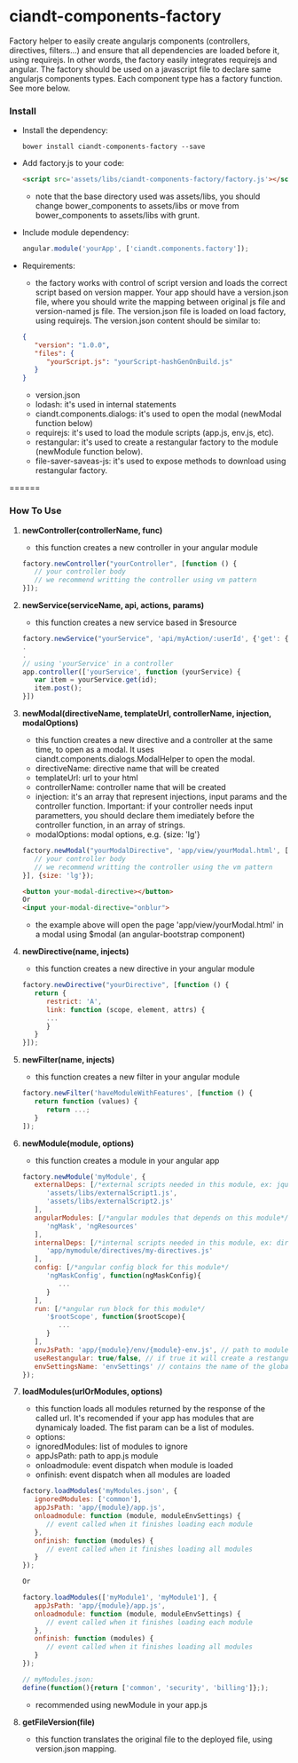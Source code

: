 # ciandt-components-factory
Factory helper to easily create angularjs components (controllers, directives, filters...) and ensure that all dependencies are loaded before it, using requirejs. In other words, the factory easily integrates requirejs and angular. The factory should be used on a javascript file to declare same angularjs components types. Each component type has a factory function. See more below.

### Install

* Install the dependency:

   ```shell
   bower install ciandt-components-factory --save
   ```
* Add factory.js to your code:

   ```html
   <script src='assets/libs/ciandt-components-factory/factory.js'></script>
   ```
   - note that the base directory used was assets/libs, you should change bower_components to assets/libs or move from bower_components to assets/libs with grunt.
* Include module dependency:

   ```javascript
   angular.module('yourApp', ['ciandt.components.factory']);
   ```

* Requirements:

   * the factory works with control of script version and loads the correct script based on version mapper. Your app should have a version.json file, where you should write the mapping between original js file and version-named js file. The version.json file is loaded on load factory, using requirejs. The version.json content should be similar to:
   ```json
   {
      "version": "1.0.0",
      "files": {
         "yourScript.js": "yourScript-hashGenOnBuild.js"
      }
   }
   ```

   - version.json
   - lodash: it's used in internal statements
   - ciandt.components.dialogs: it's used to open the modal (newModal function below)
   - requirejs: it's used to load the module scripts (app.js, env.js, etc).
   - restangular: it's used to create a restangular factory to the module (newModule function below).
   - file-saver-saveas-js: it's used to expose methods to download using restangular factory.

======

### How To Use

1. **newController(controllerName, func)**
   - this function creates a new controller in your angular module
   ```javascript
   factory.newController("yourController", [function () {
      // your controller body
	  // we recommend writting the controller using vm pattern
   }]);
   ```

2. **newService(serviceName, api, actions, params)**
   - this function creates a new service based in $resource
   ```javascript
   factory.newService("yourService", 'api/myAction/:userId', {'get': {method: 'GET'}}, {itemId:'@id'});
   .
   .
   // using 'yourService' in a controller
   app.controller(['yourService', function (yourService) {
      var item = yourService.get(id);
	  item.post();
   }])
   ```

3. **newModal(directiveName, templateUrl, controllerName, injection, modalOptions)**
   * this function creates a new directive and a controller at the same time, to open as a modal. It uses ciandt.components.dialogs.ModalHelper to open the modal.
   - directiveName: directive name that will be created
   - templateUrl: url to your html
   - controllerName: controller name that will be created
   - injection: it's an array that represent injections, input params and the controller function. Important: if your controller needs input parametters, you should declare them imediately before the controller function, in an array of strings.
   - modalOptions: modal options, e.g. {size: 'lg'}
   ```javascript
   factory.newModal("yourModalDirective", 'app/view/yourModal.html', ['myService', ['param1', 'param2'], function (myService, param1, param2) {
      // your controller body
	  // we recommend writting the controller using the vm pattern
   }], {size: 'lg'});
   ```
   ```html
   <button your-modal-directive></button>
   Or
   <input your-modal-directive="onblur">
   ```
   - the example above will open the page 'app/view/yourModal.html' in a modal using $modal (an angular-bootstrap component)

4. **newDirective(name, injects)**
   - this function creates a new directive in your angular module
   ```javascript
   factory.newDirective("yourDirective", [function () {
      return {
         restrict: 'A',
         link: function (scope, element, attrs) {
		 ...
         }
      }
   }]);
   ```

5. **newFilter(name, injects)**
   - this function creates a new filter in your angular module
   ```javascript
   factory.newFilter('haveModuleWithFeatures', [function () {
      return function (values) {
         return ...;
      }
   ]);
   ```

6. **newModule(module, options)**
   - this function creates a module in your angular app
   ```javascript
   factory.newModule('myModule', {
      externalDeps: [/*external scripts needed in this module, ex: jquery, dojo, angular-ngMask, etc...*/
         'assets/libs/externalScript1.js',
		 'assets/libs/externalScript2.js'
      ],
      angularModules: [/*angular modules that depends on this module*/
         'ngMask', 'ngResources'
      ],
      internalDeps: [/*internal scripts needed in this module, ex: directives, filters, controllers, etc...*/
         'app/mymodule/directives/my-directives.js'
      ],
      config: [/*angular config block for this module*/
         'ngMaskConfig', function(ngMaskConfig){
            ...
         }
      ],
      run: [/*angular run block for this module*/
         '$rootScope', function($rootScope){
            ...
         }
      ],
      envJsPath: 'app/{module}/env/{module}-env.js', // path to module env settings, if null the load env is ignored
      useRestangular: true/false, // if true it will create a restangular factory for a module named [module]RestService, e.g.: myModuleRestService. It'll be created if environment settings has a apiUrlBase property.
	  envSettingsName: 'envSettings' // contains the name of the global environment settings, it's used as complement to envJsPath.
   });
   ```

6. **loadModules(urlOrModules, options)**
   * this function loads all modules returned by the response of the called url. It's recomended if your app has modules that are dynamicaly loaded. The fist param can be a list of modules.
   * options:
   - ignoredModules: list of modules to ignore
   - appJsPath: path to app.js module
   - onloadmodule: event dispatch when module is loaded
   - onfinish: event dispatch when all modules are loaded
   ```javascript
   factory.loadModules('myModules.json', {
      ignoredModules: ['common'],
      appJsPath: 'app/{module}/app.js',
      onloadmodule: function (module, moduleEnvSettings) {
         // event called when it finishes loading each module
      },
      onfinish: function (modules) {
         // event called when it finishes loading all modules
      }
   });
   
   Or
   
   factory.loadModules(['myModule1', 'myModule1'], {
      appJsPath: 'app/{module}/app.js',
      onloadmodule: function (module, moduleEnvSettings) {
         // event called when it finishes loading each module
      },
      onfinish: function (modules) {
         // event called when it finishes loading all modules
      }
   });
   
   // myModules.json:
   define(function(){return ['common', 'security', 'billing']};);
   ```
   - recommended using newModule in your app.js

6. **getFileVersion(file)**
   * this function translates the original file to the deployed file, using version.json mapping.